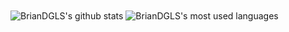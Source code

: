 
<span>
   <img align="center" src="https://github-readme-stats.vercel.app/api?username=BrianDGLS&show_icons=true&include_all_commits=true&hide_border=true" alt="BrianDGLS's github stats" />
</span>
<span>
  <img align="center" src="https://github-readme-stats.vercel.app/api/top-langs/?username=BrianDGLS&layout=compact&hide_border=true&hide=html" alt="BrianDGLS's most used languages"/>
</span>
